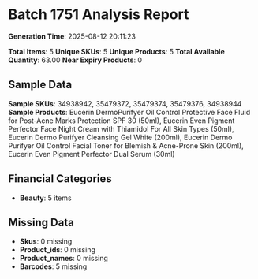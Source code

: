 # Batch 1751 Analysis Report

**Generation Time**: 2025-08-12 20:11:23

**Total Items**: 5
**Unique SKUs**: 5
**Unique Products**: 5
**Total Available Quantity**: 63.00
**Near Expiry Products**: 0

## Sample Data
**Sample SKUs**: 34938942, 35479372, 35479374, 35479376, 34938944
**Sample Products**: Eucerin DermoPurifyer Oil Control Protective Face Fluid for Post-Acne Marks Protection SPF 30 (50ml), Eucerin Even Pigment Perfector Face Night Cream with Thiamidol For All Skin Types (50ml), Eucerin Dermo Purifyer Cleansing Gel White (200ml), Eucerin Dermo Purifyer Oil Control Facial Toner for Blemish & Acne-Prone Skin (200ml), Eucerin Even Pigment Perfector Dual Serum (30ml)

## Financial Categories
- **Beauty**: 5 items

## Missing Data
- **Skus**: 0 missing
- **Product_ids**: 0 missing
- **Product_names**: 0 missing
- **Barcodes**: 5 missing
